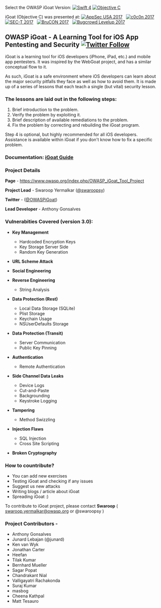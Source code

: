 Select the OWASP iGoat Version: [![Swift 4](https://img.shields.io/badge/Swift-4-blue.svg)](https://github.com/OWASP/iGoat-Swift) [![Objective C](https://img.shields.io/badge/Objective-C-blue.svg)](https://github.com/OWASP/igoat)

iGoat (Objective C) was presented at:
[![AppSec USA 2017](https://img.shields.io/badge/AppSec%20USA-2017-red.svg)](https://appsecusa2017.sched.com/event/B2Xk/igoat-a-self-learning-tool-for-ios-app-pentesting-and-security) &nbsp; [![c0c0n 2017](https://img.shields.io/badge/c0c0n-2017-red.svg)](http://is-ra.org/c0c0n/2017/agenda) &nbsp; [![SEC-T 2017](https://img.shields.io/badge/SEC--T-2017-red.svg)](https://www.sec-t.org/archive/2017_events/schedule/) &nbsp; [![BruCON 2017](https://img.shields.io/badge/BruCON-2017-red.svg)](https://2017.brucon.org/index.php/Practical_iOS_App_Exploitation_and_Defense_using_iGoat) &nbsp; [![Bugcrowd Levelup 2017](https://img.shields.io/badge/BugcrowdLevelUp-2017-red.svg)](https://forum.bugcrowd.com/t/levelup-2017-discussion-swaroop-owasp-igoat/3052)

## OWASP iGoat - A Learning Tool for iOS App Pentesting and Security [![Twitter Follow](https://img.shields.io/twitter/follow/espadrine.svg?style=social&label=Follow)](https://twitter.com/OWASPiGoat/)

iGoat is a learning tool for iOS developers (iPhone, iPad, etc.) and mobile app pentesters. It was inspired by the WebGoat project, and has a similar conceptual flow to it.

As such, iGoat is a safe environment where iOS developers can learn about the major security pitfalls they face as well as how to avoid them. It is made up of a series of lessons that each teach a single (but vital) security lesson.

### The lessons are laid out in the following steps: ###

1. Brief introduction to the problem.
1. Verify the problem by exploiting it.
1. Brief description of available remediations to the problem.
1. Fix the problem by correcting and rebuilding the iGoat program.

Step 4 is optional, but highly recommended for all iOS developers. Assistance is available within iGoat if you don't know how to fix a specific problem.


### Documentation: [iGoat Guide](https://swaroopsy.gitbooks.io/owasp-igoat-setup/content/)

### Project Details ###

__Page__ - https://www.owasp.org/index.php/OWASP_iGoat_Tool_Project

__Project Lead__ - Swaroop Yermalkar ([@swaroopsy](https://twitter.com/swaroopsy?lang=en))

__Twitter__ - ([@OWASPiGoat](https://twitter.com/owaspigoat?lang=en))

__Lead Developer__ - Anthony Gonsalves

### Vulnerabities Covered (version 3.0): ###
* __Key Management__
  * Hardcoded Encryption Keys
  * Key Storage Server Side
  * Random Key Generation
  
* __URL Scheme Attack__
  
* __Social Engineering__
  
* __Reverse Engineering__
  * String Analysis
  
* __Data Protection (Rest)__
  * Local Data Storage (SQLite)
  * Plist Storage
  * Keychain Usage
  * NSUserDefaults Storage
  
* __Data Protection (Transit)__
  * Server Communication
  * Public Key Pinning
  
* __Authentication__
  * Remote Authentication
  
* __Side Channel Data Leaks__
  * Device Logs
  * Cut-and-Paste
  * Backgrounding
  * Keystroke Logging
  
* __Tampering__ 
  * Method Swizzling
  
* __Injection Flaws__
  * SQL Injection
  * Cross Site Scripting
  
* __Broken Cryptography__

### How to countribute? ###
* You can add new exercises
* Testing iGoat and checking if any issues
* Suggest us new attacks
* Writing blogs / article about iGoat
* Spreading iGoat :)

To contribute to iGoat project, please contact __Swaroop__ ( swaroop.yermalkar@owasp.org or @swaroopsy )

### Project Contributors - ###
* Anthony Gonsalves
* Junard Lebajan (@junard)
* Ken van Wyk
* Jonathan Carter
* Heefan
* Tilak Kumar
* Bernhard Mueller
* Sagar Popat
* Chandrakant Nial 
* Valligayatri Rachakonda
* Suraj Kumar
* masbog
* Cheena Kathpal
* Matt Tesauro
